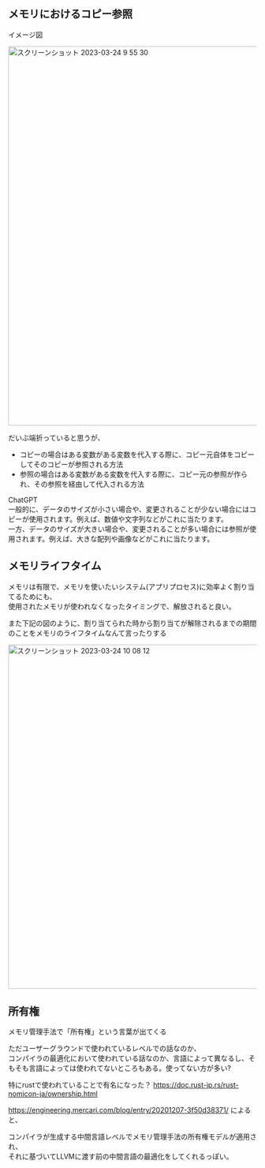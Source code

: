## メモリにおけるコピー参照

イメージ図

<img width="769" alt="スクリーンショット 2023-03-24 9 55 30" src="https://user-images.githubusercontent.com/16571394/227397087-d776a098-b0d1-4897-9698-97f786834434.png">

だいぶ端折っていると思うが、

- コピーの場合はある変数がある変数を代入する際に、コピー元自体をコピーしてそのコピーが参照される方法
- 参照の場合はある変数がある変数を代入する際に、コピー元の参照が作られ、その参照を経由して代入される方法

ChatGPT<br>
一般的に、データのサイズが小さい場合や、変更されることが少ない場合にはコピーが使用されます。例えば、数値や文字列などがこれに当たります。<br>
一方、データのサイズが大きい場合や、変更されることが多い場合には参照が使用されます。例えば、大きな配列や画像などがこれに当たります。

## メモリライフタイム

メモリは有限で、メモリを使いたいシステム(アプリプロセス)に効率よく割り当てるためにも、<br>
使用されたメモリが使われなくなったタイミングで、解放されると良い。

また下記の図のように、割り当てられた時から割り当てが解除されるまでの期間のことをメモリのライフタイムなんて言ったりする

<img width="698" alt="スクリーンショット 2023-03-24 10 08 12" src="https://user-images.githubusercontent.com/16571394/227398598-e5898a85-1e5a-4d0e-9463-d66a3228404f.png">

## 所有権

メモリ管理手法で「所有権」という言葉が出てくる

ただユーザーグラウンドで使われているレベルでの話なのか、<br>
コンパイラの最適化において使われている話なのか、言語によって異なるし、そもそも言語によっては使われてないところもある。使ってない方が多い?

特にrustで使われていることで有名になった？ https://doc.rust-jp.rs/rust-nomicon-ja/ownership.html

https://engineering.mercari.com/blog/entry/20201207-3f50d38371/ によると、

コンパイラが生成する中間言語レベルでメモリ管理手法の所有権モデルが適用され、<br>
それに基づいてLLVMに渡す前の中間言語の最適化をしてくれるっぽい。

